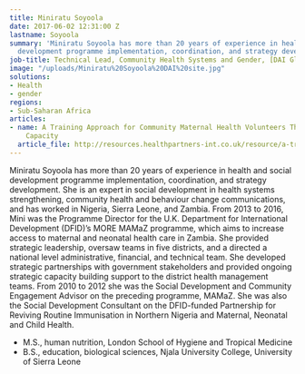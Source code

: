 ```yaml
---
title: Miniratu Soyoola
date: 2017-06-02 12:31:00 Z
lastname: Soyoola
summary: 'Miniratu Soyoola has more than 20 years of experience in health and social
  development programme implementation, coordination, and strategy development. '
job-title: Technical Lead, Community Health Systems and Gender, [DAI Global Health](https://www.dai.com/news/dai-acquires-hpi-group-adds-expertise-in-global-health-womens-empowerment)
image: "/uploads/Miniratu%20Soyoola%20DAI%20site.jpg"
solutions:
- Health
- gender
regions:
- Sub-Saharan Africa
articles:
- name: A Training Approach for Community Maternal Health Volunteers That Builds Sustainable
    Capacity
  article_file: http://resources.healthpartners-int.co.uk/resource/a-training-approach-for-community-maternal-health-volunteers-that-builds-sustainable-capacity/
---
```


Miniratu Soyoola has more than 20 years of experience in health and social development programme implementation, coordination, and strategy development. She is an expert in social development in health systems strengthening, community health and behaviour change communications, and has worked in Nigeria, Sierra Leone, and Zambia. From 2013 to 2016, Mini was the Programme Director for the U.K. Department for International Development (DFID)’s MORE MAMaZ programme, which aims to increase access to maternal and neonatal health care in Zambia. She provided strategic leadership, oversaw teams in five districts, and a directed a national level administrative, financial, and technical team. She developed strategic partnerships with government stakeholders and provided ongoing strategic capacity building support to the district health management teams. From 2010 to 2012 she was the Social Development and Community Engagement Advisor on the preceding programme, MAMaZ. She was also the Social Development Consultant on the DFID-funded Partnership for Reviving Routine Immunisation in Northern Nigeria and Maternal, Neonatal and Child Health.

* M.S., human nutrition, London School of Hygiene and Tropical Medicine
* B.S., education, biological sciences, Njala University College, University of Sierra Leone